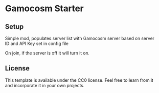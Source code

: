# Gamocosm Starter

## Setup

Simple mod, populates server list with Gamocosm server based on server ID and API Key set in config file

On join, if the server is off it will turn it on.

## License

This template is available under the CC0 license. Feel free to learn from it and incorporate it in your own projects.
